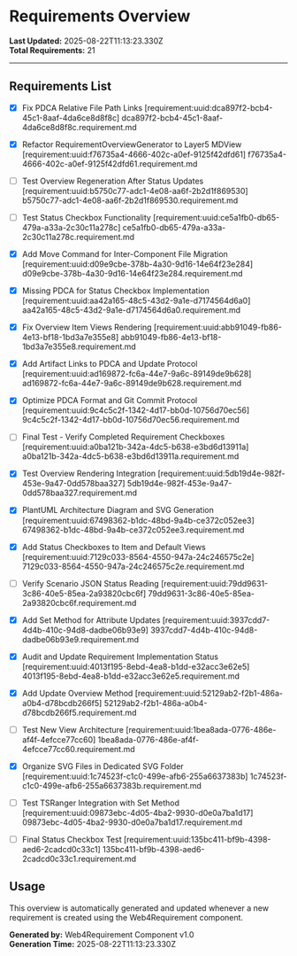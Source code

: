 # Requirements Overview

**Last Updated:** 2025-08-22T11:13:23.330Z  
**Total Requirements:** 21

---


## Requirements List

- [x] Fix PDCA Relative File Path Links [requirement:uuid:dca897f2-bcb4-45c1-8aaf-4da6ce8d8f8c] dca897f2-bcb4-45c1-8aaf-4da6ce8d8f8c.requirement.md

- [x] Refactor RequirementOverviewGenerator to Layer5 MDView [requirement:uuid:f76735a4-4666-402c-a0ef-9125f42dfd61] f76735a4-4666-402c-a0ef-9125f42dfd61.requirement.md

- [ ] Test Overview Regeneration After Status Updates [requirement:uuid:b5750c77-adc1-4e08-aa6f-2b2d1f869530] b5750c77-adc1-4e08-aa6f-2b2d1f869530.requirement.md

- [ ] Test Status Checkbox Functionality [requirement:uuid:ce5a1fb0-db65-479a-a33a-2c30c11a278c] ce5a1fb0-db65-479a-a33a-2c30c11a278c.requirement.md

- [x] Add Move Command for Inter-Component File Migration [requirement:uuid:d09e9cbe-378b-4a30-9d16-14e64f23e284] d09e9cbe-378b-4a30-9d16-14e64f23e284.requirement.md

- [x] Missing PDCA for Status Checkbox Implementation [requirement:uuid:aa42a165-48c5-43d2-9a1e-d7174564d6a0] aa42a165-48c5-43d2-9a1e-d7174564d6a0.requirement.md

- [x] Fix Overview Item Views Rendering [requirement:uuid:abb91049-fb86-4e13-bf18-1bd3a7e355e8] abb91049-fb86-4e13-bf18-1bd3a7e355e8.requirement.md

- [x] Add Artifact Links to PDCA and Update Protocol [requirement:uuid:ad169872-fc6a-44e7-9a6c-89149de9b628] ad169872-fc6a-44e7-9a6c-89149de9b628.requirement.md

- [x] Optimize PDCA Format and Git Commit Protocol [requirement:uuid:9c4c5c2f-1342-4d17-bb0d-10756d70ec56] 9c4c5c2f-1342-4d17-bb0d-10756d70ec56.requirement.md

- [ ] Final Test - Verify Completed Requirement Checkboxes [requirement:uuid:a0ba121b-342a-4dc5-b638-e3bd6d13911a] a0ba121b-342a-4dc5-b638-e3bd6d13911a.requirement.md

- [x] Test Overview Rendering Integration [requirement:uuid:5db19d4e-982f-453e-9a47-0dd578baa327] 5db19d4e-982f-453e-9a47-0dd578baa327.requirement.md

- [x] PlantUML Architecture Diagram and SVG Generation [requirement:uuid:67498362-b1dc-48bd-9a4b-ce372c052ee3] 67498362-b1dc-48bd-9a4b-ce372c052ee3.requirement.md

- [x] Add Status Checkboxes to Item and Default Views [requirement:uuid:7129c033-8564-4550-947a-24c246575c2e] 7129c033-8564-4550-947a-24c246575c2e.requirement.md

- [ ] Verify Scenario JSON Status Reading [requirement:uuid:79dd9631-3c86-40e5-85ea-2a93820cbc6f] 79dd9631-3c86-40e5-85ea-2a93820cbc6f.requirement.md

- [x] Add Set Method for Attribute Updates [requirement:uuid:3937cdd7-4d4b-410c-94d8-dadbe06b93e9] 3937cdd7-4d4b-410c-94d8-dadbe06b93e9.requirement.md

- [x] Audit and Update Requirement Implementation Status [requirement:uuid:4013f195-8ebd-4ea8-b1dd-e32acc3e62e5] 4013f195-8ebd-4ea8-b1dd-e32acc3e62e5.requirement.md

- [x] Add Update Overview Method [requirement:uuid:52129ab2-f2b1-486a-a0b4-d78bcdb266f5] 52129ab2-f2b1-486a-a0b4-d78bcdb266f5.requirement.md

- [ ] Test New View Architecture [requirement:uuid:1bea8ada-0776-486e-af4f-4efcce77cc60] 1bea8ada-0776-486e-af4f-4efcce77cc60.requirement.md

- [x] Organize SVG Files in Dedicated SVG Folder [requirement:uuid:1c74523f-c1c0-499e-afb6-255a6637383b] 1c74523f-c1c0-499e-afb6-255a6637383b.requirement.md

- [ ] Test TSRanger Integration with Set Method [requirement:uuid:09873ebc-4d05-4ba2-9930-d0e0a7ba1d17] 09873ebc-4d05-4ba2-9930-d0e0a7ba1d17.requirement.md

- [ ] Final Status Checkbox Test [requirement:uuid:135bc411-bf9b-4398-aed6-2cadcd0c33c1] 135bc411-bf9b-4398-aed6-2cadcd0c33c1.requirement.md


## Usage

This overview is automatically generated and updated whenever a new requirement is created using the Web4Requirement component.

**Generated by:** Web4Requirement Component v1.0  
**Generation Time:** 2025-08-22T11:13:23.330Z
